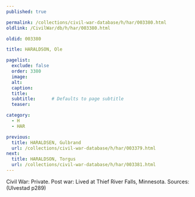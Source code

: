 ```yaml
---
published: true

permalink: /collections/civil-war-database/h/har/003380.html
oldlink: /CivilWar/db/h/har/003380.html

oldid: 003380

title: HARALDSON, Ole

pagelist:
  exclude: false
  order: 3380
  image: 
  alt:
  caption:
  title:
  subtitle:      # Defaults to page subtitle
  teaser:

category: 
  - H 
  - HAR

previous:
  title: HARALDSEN, Gulbrand
  url: /collections/civil-war-database/h/har/003379.html  
next:
  title: HARALDSON, Torgus
  url: /collections/civil-war-database/h/har/003381.html   
---
```

Civil War: Private. Post war: Lived at Thief River Falls, Minnesota. Sources: (Ulvestad p289)